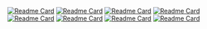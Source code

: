 [![Readme Card](https://github-readme-stats.vercel.app/api/pin/?username=fsprojects&repo=FsHttp)](https://github.com/fsprojects/FsHttp)
[![Readme Card](https://github-readme-stats.vercel.app/api/pin/?username=ronaldschlenker&repo=Trulla)](https://github.com/ronaldschlenker/Trulla)
[![Readme Card](https://github-readme-stats.vercel.app/api/pin/?username=ronaldschlenker&repo=Vide)](https://github.com/ronaldschlenker/Vide)
[![Readme Card](https://github-readme-stats.vercel.app/api/pin/?username=ronaldschlenker&repo=TypeFighter)](https://github.com/ronaldschlenker/TypeFighter)
[![Readme Card](https://github-readme-stats.vercel.app/api/pin/?username=ronaldschlenker&repo=PrettyFsi)](https://github.com/ronaldschlenker/PrettyFsi)
[![Readme Card](https://github-readme-stats.vercel.app/api/pin/?username=ronaldschlenker&repo=applied_fsharp_challenge)](https://github.com/ronaldschlenker/applied_fsharp_challenge)
[![Readme Card](https://github-readme-stats.vercel.app/api/pin/?username=fsprojects&repo=LocSta)](https://github.com/fsprojects/LocSta)
[![Readme Card](https://github-readme-stats.vercel.app/api/pin/?username=ronaldschlenker&repo=FsLSA)](https://github.com/ronaldschlenker/FsLSA)


<!--
[![My Awesome Stats](https://awesome-github-stats.azurewebsites.net/user-stats/ronaldschlenker?cardType=level)](stats)
![Anurag's github stats](https://github-readme-stats.vercel.app/api?username=ronaldschlenker)
-->
